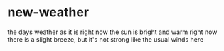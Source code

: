 # new-weather
the days weather as it is right now
the sun is bright and warm right now
there is a slight breeze, but it's not strong like the usual winds here 
